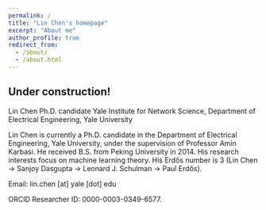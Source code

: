 ```yaml
---
permalink: /
title: "Lin Chen's homepage"
excerpt: "About me"
author_profile: true
redirect_from: 
  - /about/
  - /about.html
---
```


## Under construction!

Lin Chen
Ph.D. candidate
Yale Institute for Network Science, Department of Electrical Engineering, Yale University

Lin Chen is currently a Ph.D. candidate in the Department of Electrical Engineering, Yale University, under the supervision of Professor Amin Karbasi. He received B.S. from Peking University in 2014. His research interests focus on machine learning theory. His Erdős number is 3 (Lin Chen -> Sanjoy Dasgupta -> Leonard J. Schulman -> Paul Erdős).

Email: lin.chen [at] yale [dot] edu

ORCID Researcher ID: 0000-0003-0349-6577.